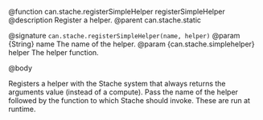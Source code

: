 @function can.stache.registerSimpleHelper registerSimpleHelper
@description Register a helper.
@parent can.stache.static

@signature `can.stache.registerSimpleHelper(name, helper)`
@param {String} name The name of the helper.
@param {can.stache.simplehelper} helper The helper function.

@body

Registers a helper with the Stache system that always returns
the arguments value (instead of a compute).
Pass the name of the helper followed by the
function to which Stache should invoke.
These are run at runtime.
